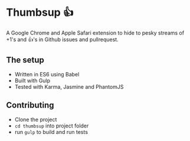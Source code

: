 # Thumbsup :+1:

A Google Chrome and Apple Safari extension to hide to pesky streams of +1's and :+1:'s in Github issues and pullrequest.

## The setup
- Written in ES6 using Babel
- Built with Gulp
- Tested with Karma, Jasmine and PhantomJS

## Contributing
- Clone the project
- `cd thumbsup` into project folder
- run `gulp` to build and run tests
